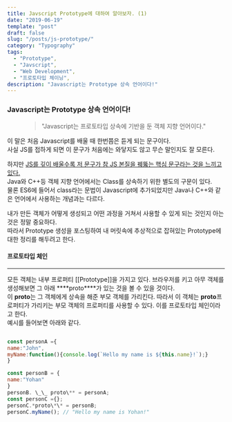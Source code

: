 ```yaml
---
title: Javscript Prototype에 대하여 알아보자. (1)
date: "2019-06-19"
template: "post"
draft: false
slug: "/posts/js-prototype/"
category: "Typography"
tags:
  - "Prototype",
  - "Javscript",
  - "Web Development",
  - "프로토타입 체이닝",
description: "Javascript는 Prototype 상속 언어이다!"
---
```


### Javascript는 Prototype 상속 언어이다!

<figure>
	<blockquote>
		<p>"Javascript는 프로토타입 상속에 기반을 둔 객체 지향 언어이다."</p>
		<footer>
			<!-- <cite>— Aliquam tincidunt mauris eu risus.</cite> -->
		</footer>
	</blockquote>
</figure>

이 말은 처음 Javascript를 배울 때 한번쯤은 듣게 되는 문구이다. <br>사실 JS를 접하게 되면 이 문구가 처음에는 와닿지도 않고 무슨 말인지도 잘 모른다.<br>

하지만 <u>JS를 깊이 배울수록 저 문구가 참 JS 본질을 꿰뚫는 핵심 문구라는 것을 느끼고 있다.</u><br>
Java와 C++등 객체 지향 언어에서는 Class를 상속하기 위한 별도의 구문이 있다. <br>
물론 ES6에 들어서 class라는 문법이 Javascript에 추가되었지만 Java나 C++와 같은 언어에서 사용하는 개념과는 다르다.<br>

내가 만든 객체가 어떻게 생성되고 어떤 과정을 거쳐서 사용할 수 있게 되는 것인지 아는 것은 정말 중요하다. <br>
따라서 Prototype 생성을 포스팅하여 내 머릿속에 추상적으로 잡혀있는 Prototype에 대한 정리를 해두려고 한다.<br>

#### 프로토타입 체인

---

모든 객체는 내부 프로퍼티 [[Prototype]]을 가지고 있다. 브라우저를 키고 아무 객체를 생성해보면 그 아래 \***\*proto\*\***가 있는 것을 볼 수 있을 것이다. <br>
이 **proto**는 그 객체에게 상속을 해준 부모 객체를 가리킨다. 따라서 이 객체는 **proto**프로퍼티가 가리키는 부모 객체의 프로퍼티를 사용할 수 있다. 이를 <span class="color--red">프로토타입 체인이라고 한다. <br>
예시를 들어보면 아래와 같다.

```js

const personA ={
name:"John",
myName:function(){console.log(`Hello my name is ${this.name}!`);}
}

const personB = {
name:"Yohan"
}
personB. \_\_ proto\** = personA;
const personC ={};
personC.*proto\*\* = personB;
personC.myName(); // "Hello my name is Yohan!"
```
